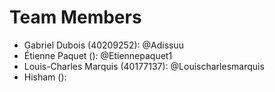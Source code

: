 # Team Members

- Gabriel Dubois (40209252): @Adissuu
- Étienne Paquet (): @Etiennepaquet1
- Louis-Charles Marquis (40177137): @Louischarlesmarquis
- Hisham (): 
